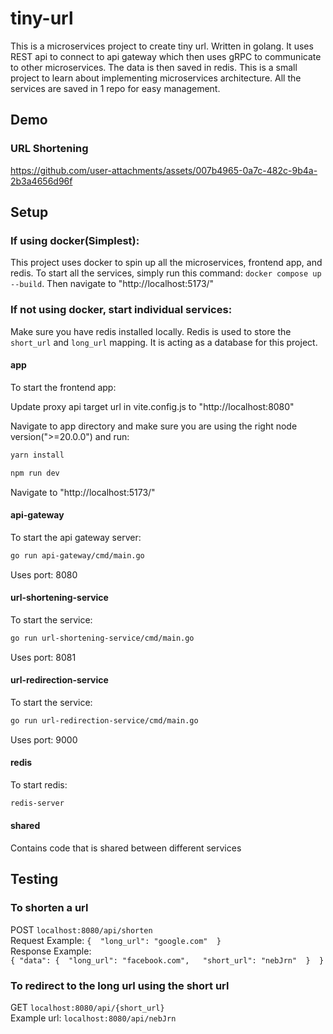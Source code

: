 # tiny-url

This is a microservices project to create tiny url. Written in golang. It uses REST api to connect to api gateway which then uses gRPC to communicate to other microservices. The data is then saved in redis.
This is a small project to learn about implementing microservices architecture. All the services are saved in 1 repo for easy management.

## Demo

### URL Shortening
https://github.com/user-attachments/assets/007b4965-0a7c-482c-9b4a-2b3a4656d96f


## Setup
### If using docker(Simplest):
This project uses docker to spin up all the microservices, frontend app, and redis. To start all the services, simply run this command: `docker compose up --build`. Then navigate to "http://localhost:5173/"

### If not using docker, start individual services:
Make sure you have redis installed locally. Redis is used to store the `short_url` and `long_url` mapping. It is acting as a database for this project.

#### app
To start the frontend app:

Update proxy api target url in vite.config.js to "http://localhost:8080" 

Navigate to app directory and make sure you are using the right node version(">=20.0.0") and run:

```bash
yarn install
```
```bash
npm run dev
```

Navigate to "http://localhost:5173/"

#### api-gateway
To start the api gateway server:
```bash
go run api-gateway/cmd/main.go
```

Uses port: 8080

#### url-shortening-service
To start the service: 
```bash
go run url-shortening-service/cmd/main.go
```
Uses port: 8081

#### url-redirection-service
To start the service:
```bash
go run url-redirection-service/cmd/main.go
```
Uses port: 9000

#### redis

To start redis: 
```bash
redis-server
```

#### shared
Contains code that is shared between different services


## Testing
### To shorten a url
POST `localhost:8080/api/shorten`  
Request Example:  ```{  "long_url": "google.com"  }```  
Response Example:  
`{ "data": {  "long_url": "facebook.com",   "short_url": "nebJrn"  }  }`

### To redirect to the long url using the short url
GET `localhost:8080/api/{short_url}`  
Example url: `localhost:8080/api/nebJrn`
